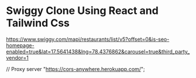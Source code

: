 # Swiggy Clone Using React and Tailwind Css

<!-- restaurants page api -->
https://www.swiggy.com/mapi/restaurants/list/v5?offset=0&is-seo-homepage-enabled=true&lat=17.5641438&lng=78.4376862&carousel=true&third_party_vendor=1


// Proxy server "https://cors-anywhere.herokuapp.com/"; 


